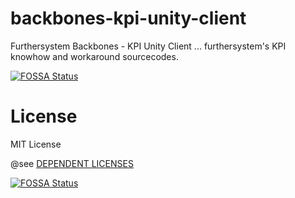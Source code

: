 # backbones-kpi-unity-client
Furthersystem Backbones - KPI Unity Client ... furthersystem's KPI knowhow and workaround sourcecodes.

[![FOSSA Status](https://app.fossa.com/api/projects/git%2Bgithub.com%2Ffurthersystems%2Fbackbones-kpi-unity-client.svg?type=shield)](https://app.fossa.com/projects/git%2Bgithub.com%2FvQL-OSS%2Fbackbones-kpi-unity-client?ref=badge_shield)



# License
MIT License

@see [DEPENDENT LICENSES](https://github.com/furthersystems/backbones-kpi-unity-client/blob/master/LICENSE)


[![FOSSA Status](https://app.fossa.com/api/projects/git%2Bgithub.com%2Ffurthersystems%2Fbackbones-kpi-unity-client.svg?type=large)](https://app.fossa.com/projects/git%2Bgithub.com%2Ffurthersystems%2Fbackbones-kpi-unity-client?ref=badge_large)
